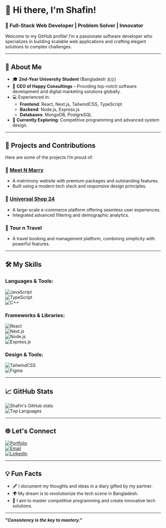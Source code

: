 # 👋 Hi there, I'm Shafin!  
### 🌟 Full-Stack Web Developer | Problem Solver | Innovator  

Welcome to my GitHub profile! I’m a passionate software developer who specializes in building scalable web applications and crafting elegant solutions to complex challenges.  

---

## 🚀 About Me
- 🎓 **2nd-Year University Student** (Bangladesh 🇧🇩)  
- 💼 **CEO of Happy Consultings** – Providing top-notch software development and digital marketing solutions globally.  
- 💻 Experienced in:  
  - **Frontend**: React, Next.js, TailwindCSS, TypeScript  
  - **Backend**: Node.js, Express.js  
  - **Databases**: MongoDB, PostgreSQL  
- 🌱 **Currently Exploring**: Competitive programming and advanced system design.  

---

## 💼 Projects and Contributions
Here are some of the projects I’m proud of:  

### 🔗 [Meet N Marry](https://www.meetnmarry.com/)  
- A matrimony website with premium packages and outstanding features.  
- Built using a modern tech stack and responsive design principles.  

### 🔗 [Universal Shop 24](https://www.universalshop24.com/)  
- A large-scale e-commerce platform offering seamless user experiences.  
- Integrated advanced filtering and demographic analytics.  

### 🔗 Tour n Travel  
- A travel booking and management platform, combining simplicity with powerful features.  

---

## 🛠️ My Skills  

### Languages & Tools:  
![JavaScript](https://img.shields.io/badge/JavaScript-323330?style=for-the-badge&logo=javascript&logoColor=F7DF1E)  
![TypeScript](https://img.shields.io/badge/TypeScript-007ACC?style=for-the-badge&logo=typescript&logoColor=white)  
![C++](https://img.shields.io/badge/C++-00599C?style=for-the-badge&logo=c%2B%2B&logoColor=white)  

### Frameworks & Libraries:  
![React](https://img.shields.io/badge/React-20232A?style=for-the-badge&logo=react&logoColor=61DAFB)  
![Next.js](https://img.shields.io/badge/Next.js-000000?style=for-the-badge&logo=nextdotjs&logoColor=white)  
![Node.js](https://img.shields.io/badge/Node.js-339933?style=for-the-badge&logo=nodedotjs&logoColor=white)  
![Express.js](https://img.shields.io/badge/Express.js-404D59?style=for-the-badge)  

### Design & Tools:  
![TailwindCSS](https://img.shields.io/badge/TailwindCSS-38B2AC?style=for-the-badge&logo=tailwind-css&logoColor=white)  
![Figma](https://img.shields.io/badge/Figma-F24E1E?style=for-the-badge&logo=figma&logoColor=white)  

---

## 📈 GitHub Stats  

![Shafin's GitHub stats](https://github-readme-stats.vercel.app/api?username=Shafin&show_icons=true&theme=radical)  
![Top Languages](https://github-readme-stats.vercel.app/api/top-langs/?username=Shafin&layout=compact&theme=radical)  

---

## 🌐 Let's Connect  

[![Portfolio](https://img.shields.io/badge/Portfolio-000000?style=for-the-badge&logo=About.me&logoColor=white)](https://www.proitpark.com/)  
[![Email](https://img.shields.io/badge/Email-D14836?style=for-the-badge&logo=gmail&logoColor=white)](mailto:your.email@example.com)  
[![LinkedIn](https://img.shields.io/badge/LinkedIn-0A66C2?style=for-the-badge&logo=linkedin&logoColor=white)](https://www.linkedin.com/)  

---

## 💡 Fun Facts  
- 🖋️ I document my thoughts and ideas in a diary gifted by my partner.  
- 🌍 My dream is to revolutionize the tech scene in Bangladesh.  
- 🎯 I aim to master competitive programming and create innovative tech solutions.  

---

**_"Consistency is the key to mastery."_**
